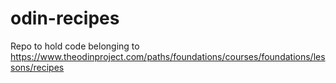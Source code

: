 # odin-recipes
Repo to hold code belonging to https://www.theodinproject.com/paths/foundations/courses/foundations/lessons/recipes
